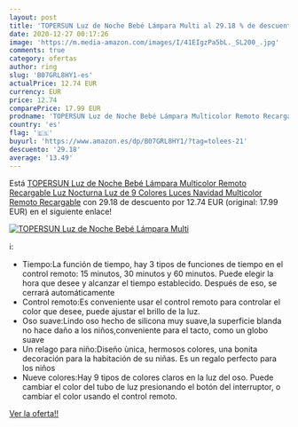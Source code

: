 ```yaml
---
layout: post
title: 'TOPERSUN Luz de Noche Bebé Lámpara Multi al 29.18 % de descuento'
date: 2020-12-27 00:17:26
image: 'https://m.media-amazon.com/images/I/41EIgzPa5bL._SL200_.jpg'
comments: true
category: ofertas
author: ring
slug: 'B07GRL8HY1-es'
actualPrice: 12.74 EUR
currency: EUR
price: 12.74
comparePrice: 17.99 EUR
prodname: 'TOPERSUN Luz de Noche Bebé Lámpara Multicolor Remoto Recargable Luz Nocturna Luz de 9 Colores Luces Navidad Multicolor Remoto Recargable'
country: 'es'
flag: '🇪🇸'
buyurl: 'https://www.amazon.es/dp/B07GRL8HY1/?tag=tolees-21'
descuento: '29.18'
average: '13.49'
---
```


Está [TOPERSUN Luz de Noche Bebé Lámpara Multicolor Remoto Recargable Luz Nocturna Luz de 9 Colores Luces Navidad Multicolor Remoto Recargable](https://www.amazon.es/dp/B07GRL8HY1/?tag=tolees-21) con 29.18 de descuento por 12.74 EUR (original: 17.99 EUR) en el siguiente enlace!

[![TOPERSUN Luz de Noche Bebé Lámpara Multi](https://m.media-amazon.com/images/I/41EIgzPa5bL._SL200_.jpg)](https://www.amazon.es/dp/B07GRL8HY1/?tag=tolees-21)

ℹ️:

- Tiempo:La función de tiempo, hay 3 tipos de funciones de tiempo en el control remoto: 15 minutos, 30 minutos y 60 minutos. Puede elegir la hora que desee y alcanzar el tiempo establecido. Después de eso, se cerrará automáticamente
- Control remoto:Es conveniente usar el control remoto para controlar el color que desee, puede ajustar el brillo de la luz.
- Oso suave:Lindo oso hecho de silicona muy suave,la superficie blanda no hace daño a los niños,conveniente para el tacto, como un globo suave
- Un relago para niño:Diseño ùnica, hermosos colores, una bonita decoración para la habitación de su niñas. Es un regalo perfecto para los niños
- Nueve colores:Hay 9 tipos de colores claros en la luz del oso. Puede cambiar el color del tubo de luz presionando el botón del interruptor, o cambiar el color usando el control remoto.

[Ver la oferta!!](https://www.amazon.es/dp/B07GRL8HY1/?tag=tolees-21)

